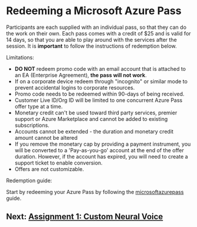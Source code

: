 # Redeeming a Microsoft Azure Pass

Participants are each supplied with an individual pass, so that they can do the work on their own. Each pass comes with a credit of $25 and is valid for 14 days, so that you are able to play around with the services after the session. It is **important** to follow the instructions of redemption below. 

Limitations:
- **DO NOT** redeem promo code with an email account that is attached to an EA (Enterprise Agreement), **the pass will not work**.
- If on a corporate device redeem through "incognito" or similar mode to prevent accidental logins to corporate resources.
- Promo code needs to be redeemed within 90-days of being received.
- Customer Live ID/Org ID will be limited to one concurrent Azure Pass offer type at a time.
- Monetary credit can't be used toward third party services, premier support or Azure Marketplace and cannot be added to existing subscriptions.
- Accounts cannot be extended - the duration and monetary credit amount cannot be altered
- If you remove the monetary cap by providing a payment instrument, you will be converted to a 'Pay-as-you-go' account at the end of the offer duration. However, if the account has expired, you will need to create a support ticket to enable conversion.
- Offers are not customizable.

Redemption guide:

Start by redeeming your Azure Pass by following the [microsoftazurepass](https://www.microsoftazurepass.com/Home/HowTo?Length=5) guide. 


## Next: [Assignment 1: Custom Neural Voice](CustomNeuralVoice.md)